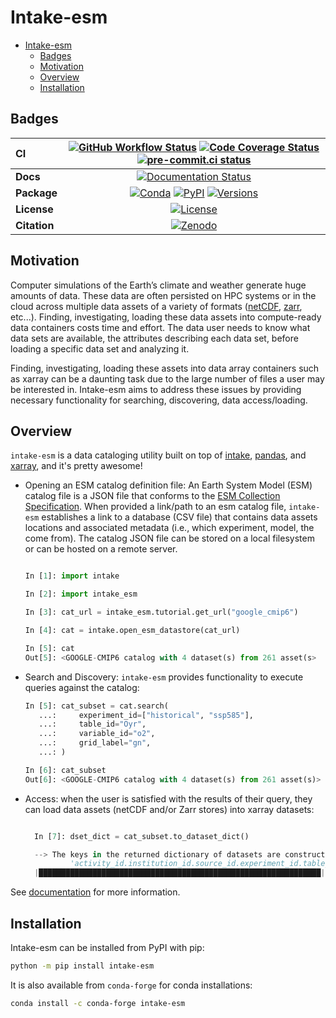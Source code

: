 # Intake-esm

- [Intake-esm](#intake-esm)
  - [Badges](#badges)
  - [Motivation](#motivation)
  - [Overview](#overview)
  - [Installation](#installation)

## Badges

| CI           | [![GitHub Workflow Status][github-ci-badge]][github-ci-link] [![Code Coverage Status][codecov-badge]][codecov-link] [![pre-commit.ci status][pre-commit.ci-badge]][pre-commit.ci-link] |
| :----------- | :------------------------------------------------------------------------------------------------------------------------------------------------------------------------------------: |
| **Docs**     |                                                                     [![Documentation Status][rtd-badge]][rtd-link]                                                                     |
| **Package**  |                                     [![Conda][conda-badge]][conda-link] [![PyPI][pypi-badge]][pypi-link] [![Versions][versions-badge]][pypi-link]                                      |
| **License**  |                                                                         [![License][license-badge]][repo-link]                                                                         |
| **Citation** |                                                                         [![Zenodo][zenodo-badge]][zenodo-link]                                                                         |

## Motivation

Computer simulations of the Earth’s climate and weather generate huge amounts of data.
These data are often persisted on HPC systems or in the cloud across multiple data
assets of a variety of formats ([netCDF](https://www.unidata.ucar.edu/software/netcdf/), [zarr](https://zarr.readthedocs.io/en/stable/), etc...). Finding, investigating,
loading these data assets into compute-ready data containers costs time and effort.
The data user needs to know what data sets are available, the attributes describing
each data set, before loading a specific data set and analyzing it.

Finding, investigating, loading these assets into data array containers
such as xarray can be a daunting task due to the large number of files
a user may be interested in. Intake-esm aims to address these issues by
providing necessary functionality for searching, discovering, data access/loading.

## Overview

`intake-esm` is a data cataloging utility built on top of [intake](https://github.com/intake/intake), [pandas](https://pandas.pydata.org/), and [xarray](https://xarray.pydata.org/en/stable/), and it's pretty awesome!

- Opening an ESM catalog definition file: An Earth System Model (ESM) catalog file is a JSON file that conforms
  to the [ESM Collection Specification](./docs/source/reference/esm-catalog-spec.md). When provided a link/path to an esm catalog file, `intake-esm` establishes
  a link to a database (CSV file) that contains data assets locations and associated metadata
  (i.e., which experiment, model, the come from). The catalog JSON file can be stored on a local filesystem
  or can be hosted on a remote server.

  ```python

  In [1]: import intake

  In [2]: import intake_esm

  In [3]: cat_url = intake_esm.tutorial.get_url("google_cmip6")

  In [4]: cat = intake.open_esm_datastore(cat_url)

  In [5]: cat
  Out[5]: <GOOGLE-CMIP6 catalog with 4 dataset(s) from 261 asset(s>
  ```

- Search and Discovery: `intake-esm` provides functionality to execute queries against the catalog:

  ```python
  In [5]: cat_subset = cat.search(
     ...:     experiment_id=["historical", "ssp585"],
     ...:     table_id="Oyr",
     ...:     variable_id="o2",
     ...:     grid_label="gn",
     ...: )

  In [6]: cat_subset
  Out[6]: <GOOGLE-CMIP6 catalog with 4 dataset(s) from 261 asset(s)>
  ```

- Access: when the user is satisfied with the results of their query, they can load data assets (netCDF and/or Zarr stores) into xarray datasets:

  ```python

    In [7]: dset_dict = cat_subset.to_dataset_dict()

    --> The keys in the returned dictionary of datasets are constructed as follows:
            'activity_id.institution_id.source_id.experiment_id.table_id.grid_label'
    |███████████████████████████████████████████████████████████████| 100.00% [2/2 00:18<00:00]
  ```

See [documentation](https://intake-esm.readthedocs.io/en/latest/) for more information.

## Installation

Intake-esm can be installed from PyPI with pip:

```bash
python -m pip install intake-esm
```

It is also available from `conda-forge` for conda installations:

```bash
conda install -c conda-forge intake-esm
```

[github-ci-badge]: https://github.com/intake/intake-esm/actions/workflows/ci.yaml/badge.svg
[github-ci-link]: https://github.com/intake/intake-esm/actions/workflows/ci.yaml
[codecov-badge]: https://img.shields.io/codecov/c/github/intake/intake-esm.svg?logo=codecov
[codecov-link]: https://codecov.io/gh/intake/intake-esm
[rtd-badge]: https://readthedocs.org/projects/intake-esm/badge/?version=latest
[rtd-link]: https://intake-esm.readthedocs.io/en/latest/?badge=latest
[pypi-badge]: https://img.shields.io/pypi/v/intake-esm?logo=pypi
[pypi-link]: https://pypi.org/project/intake-esm
[conda-badge]: https://img.shields.io/conda/vn/conda-forge/intake-esm?logo=anaconda
[conda-link]: https://anaconda.org/conda-forge/intake-esm
[zenodo-badge]: https://img.shields.io/badge/DOI-10.5281%20%2F%20zenodo.3491062-blue.svg
[zenodo-link]: https://doi.org/10.5281/zenodo.3491062
[license-badge]: https://img.shields.io/github/license/intake/intake-esm
[repo-link]: https://github.com/intake/intake-esm
[pre-commit.ci-badge]: https://results.pre-commit.ci/badge/github/intake/intake-esm/main.svg
[pre-commit.ci-link]: https://results.pre-commit.ci/latest/github/intake/intake-esm/main
[versions-badge]: https://img.shields.io/pypi/pyversions/intake-esm
